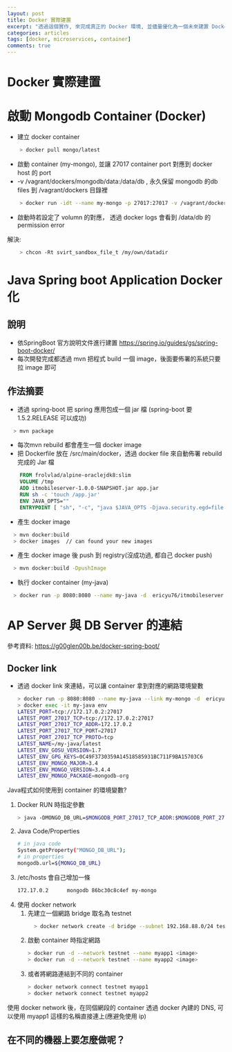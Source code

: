 ```yaml
---
layout: post
title: Docker 實際建置
excerpt: "透過這個實作, 來完成真正的 Docker 環境, 並儘量優化為一個未來建置 Docker 的最佳範例"
categories: articles
tags: [docker, microservices, container]
comments: true
---
```


# Docker 實際建置


# 啟動 Mongodb Container (Docker)
- 建立 docker container

```bash
    > docker pull mongo/latest
```

- 啟動 container (my-mongo), 並讓 27017 container port 對應到 docker host 的 port
-  -v /vagrant/dockers/mongodb/data:/data/db , 永久保留 mongodb 的db files 到 /vagrant/dockers 目錄裡

```bash
    > docker run -idt --name my-mongo -p 27017:27017 -v /vagrant/dockers/mongodb/data:/data/db mongo:latest mongod
```

- 啟動時若設定了 volumn 的對應， 透過 docker logs 會看到 /data/db 的 permission error 

解決:
```bash
    > chcon -Rt svirt_sandbox_file_t /my/own/datadir
```

# Java Spring boot Application Docker 化
## 說明
- 依SpringBoot 官方說明文件進行建置
  https://spring.io/guides/gs/spring-boot-docker/
- 每次開發完成都透過 mvn 把程式 build 一個 image，後面要佈署的系統只要拉 image 即可
## 作法摘要
  - 透過 spring-boot 把 spring 應用包成一個 jar 檔 (spring-boot 要 1.5.2.RELEASE 可以成功)

  ```bash
    > mvn package
  ```

  - 每次mvn rebuild 都會產生一個 docker image
  - 把 Dockerfile 放在 /src/main/docker，透過 docker file 來自動佈署 rebuild 完成的 Jar 檔
```dockerfile
    FROM frolvlad/alpine-oraclejdk8:slim
    VOLUME /tmp
    ADD itmobileserver-1.0.0-SNAPSHOT.jar app.jar
    RUN sh -c 'touch /app.jar'
    ENV JAVA_OPTS=""
    ENTRYPOINT [ "sh", "-c", "java $JAVA_OPTS -Djava.security.egd=file:/dev/./urandom -jar /app.jar" ]
```
  - 產生 docker image

  ```bash
    > mvn docker:build
    > docker images  // can found your new images
  ```
  - 產生 docker image 後 push 到 registry(沒成功過, 都自己 docker push)
  ```bash
    > mvn docker:build -DpushImage
  ```
  -  執行 docker container (my-java)
  ```bash
    > docker run -p 8080:8080 --name my-java -d  ericyu76/itmobileserver
  ```
# AP Server 與 DB Server 的連結

參考資料: https://g00glen00b.be/docker-spring-boot/

## Docker link
- 透過 docker link 來連結，可以讓 container 拿到對應的網路環境變數
    
    ```bash
    > docker run -p 8080:8080 --name my-java --link my-mongo -d  ericyu76/itmobileserver
    > docker exec -it my-java env
    LATEST_PORT=tcp://172.17.0.2:27017
    LATEST_PORT_27017_TCP=tcp://172.17.0.2:27017
    LATEST_PORT_27017_TCP_ADDR=172.17.0.2
    LATEST_PORT_27017_TCP_PORT=27017
    LATEST_PORT_27017_TCP_PROTO=tcp
    LATEST_NAME=/my-java/latest
    LATEST_ENV_GOSU_VERSION=1.7
    LATEST_ENV_GPG_KEYS=0C49F3730359A14518585931BC711F9BA15703C6
    LATEST_ENV_MONGO_MAJOR=3.4
    LATEST_ENV_MONGO_VERSION=3.4.4
    LATEST_ENV_MONGO_PACKAGE=mongodb-org
    ```

Java程式如何使用到 container 的環境變數?
1. Docker RUN  時指定參數
     ```bash
     > java -DMONGO_DB_URL=$MONGODB_PORT_27017_TCP_ADDR:$MONGODB_PORT_27017_TCP_PORT
     ```
2. Java Code/Properties
    ```bash
    # in java code
    System.getProperty("MONGO_DB_URL");
    # in properties
    mongodb.url=${MONGO_DB_URL}
    ```
3. /etc/hosts 會自己增加一條
    ```bash
    172.17.0.2      mongodb 86bc30c8c4ef my-mongo
    ```
4. 使用 docker network
   1. 先建立一個網路 bridge 取名為 testnet
        ```bash
          > docker network create -d bridge --subnet 192.168.88.0/24 testnet
        ```
   2.  啟動 container 時指定網路
        ```bash
        > docker run -d --network testnet --name myapp1 <image>
        > docker run -d --network testnet --name myapp2 <image>
        ```
   3. 或者將網路連結到不同的 container
        ```bash
        > docker network connect testnet myapp1
        > docker network connect testnet myapp2
        ```
使用 docker network 後，在同個網段的 container 透過 docker 內建的 DNS, 可以使用 myapp1 這樣的名稱直接連上(應避免使用 ip)

## 在不同的機器上要怎麼做呢？

